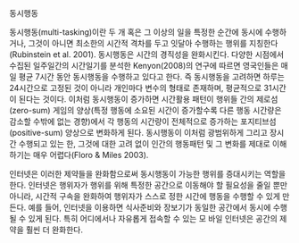 동시행동


동시행동(multi-tasking)이란 두 개 혹은 그 이상의 일을 특정한 순간에 동시에
수행하거나, 그것이 아니면 최소한의 시간적 격차를 두고 잇달아 수행하는 행위를
지칭한다(Rubinstein et al. 2001). 동시행동은 시간의 경직성을 완화시킨다. 다양한
시점에서 수집된 일주일간의 시간일기를 분석한 Kenyon(2008)의 연구에 따르면
영국인들은 매일 평균 7시간 동안 동시행동을 수행하고 있다고 한다. 즉 동시행동을
고려하면 하루는 24시간으로 고정된 것이 아니라 개인마다 변수의 형태로 존재하며,
평균적으로 31시간이 된다는 것이다. 이처럼 동시행동이 증가하면 시간활용 패턴이
행위들 간의 제로섬(zero-sum) 게임의 양상(특정 행동에 소요된 시간이 증가할수록
다른 행동 시간량은 감소할 수밖에 없는 경향)에서 각 행동의 시간량이 전체적으로
증가하는 포지티브섬(positive-sum) 양상으로 변화하게 된다. 동시행동이 이처럼
광범위하게 그리고 장시간 수행되고 있는 한, 그것에 대한 고려 없이 인간의 행동패턴
및 그 변화를 제대로 이해하기는 매우 어렵다(Floro & Miles 2003).


인터넷은 이러한 제약들을 완화함으로써 동시행동이 가능한 행위를 증대시키는
역할을 한다. 인터넷은 행위자가 행위를 위해 특정한 공간으로 이동해야 할 필요성을
줄일 뿐만 아니라, 시간적 구속을 완화하여 행위자가 스스로 정한 시간에 행동을
수행할 수 있게 만든다. 예를 들어, 인터넷을 이용하면 식사준비와 장보기가 동일한
공간에서 동시에 수행될 수 있게 된다. 특히 어디에서나 자유롭게 접속할 수 있는 모
바일 인터넷은 공간의 제약을 훨씬 더 완화한다.